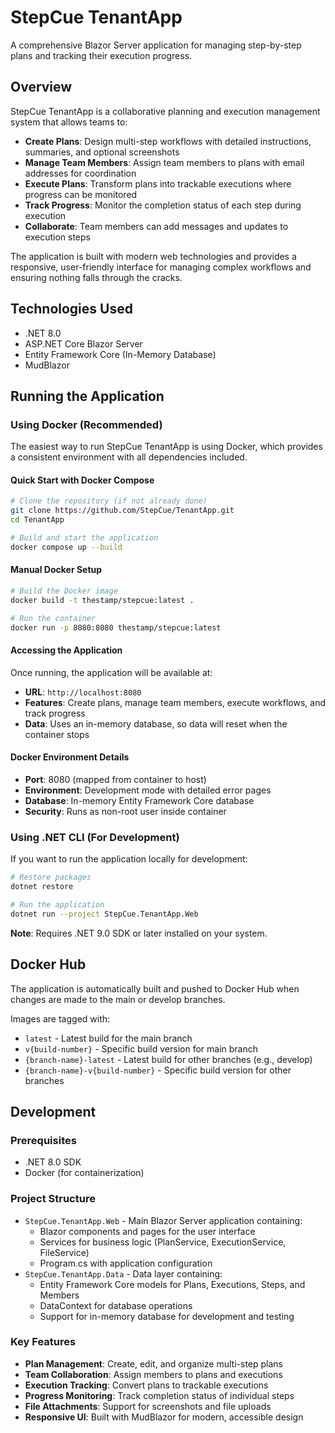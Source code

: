 # StepCue TenantApp

A comprehensive Blazor Server application for managing step-by-step plans and tracking their execution progress.

## Overview

StepCue TenantApp is a collaborative planning and execution management system that allows teams to:

- **Create Plans**: Design multi-step workflows with detailed instructions, summaries, and optional screenshots
- **Manage Team Members**: Assign team members to plans with email addresses for coordination
- **Execute Plans**: Transform plans into trackable executions where progress can be monitored
- **Track Progress**: Monitor the completion status of each step during execution
- **Collaborate**: Team members can add messages and updates to execution steps

The application is built with modern web technologies and provides a responsive, user-friendly interface for managing complex workflows and ensuring nothing falls through the cracks.

## Technologies Used

- .NET 8.0
- ASP.NET Core Blazor Server
- Entity Framework Core (In-Memory Database)
- MudBlazor

## Running the Application

### Using Docker (Recommended)

The easiest way to run StepCue TenantApp is using Docker, which provides a consistent environment with all dependencies included.

#### Quick Start with Docker Compose
```bash
# Clone the repository (if not already done)
git clone https://github.com/StepCue/TenantApp.git
cd TenantApp

# Build and start the application
docker compose up --build
```

#### Manual Docker Setup
```bash
# Build the Docker image
docker build -t thestamp/stepcue:latest .

# Run the container
docker run -p 8080:8080 thestamp/stepcue:latest
```

#### Accessing the Application
Once running, the application will be available at:
- **URL**: `http://localhost:8080`
- **Features**: Create plans, manage team members, execute workflows, and track progress
- **Data**: Uses an in-memory database, so data will reset when the container stops

#### Docker Environment Details
- **Port**: 8080 (mapped from container to host)
- **Environment**: Development mode with detailed error pages
- **Database**: In-memory Entity Framework Core database
- **Security**: Runs as non-root user inside container

### Using .NET CLI (For Development)

If you want to run the application locally for development:

```bash
# Restore packages
dotnet restore

# Run the application
dotnet run --project StepCue.TenantApp.Web
```

**Note**: Requires .NET 9.0 SDK or later installed on your system.

## Docker Hub

The application is automatically built and pushed to Docker Hub when changes are made to the main or develop branches.

Images are tagged with:
- `latest` - Latest build for the main branch
- `v{build-number}` - Specific build version for main branch
- `{branch-name}-latest` - Latest build for other branches (e.g., develop)
- `{branch-name}-v{build-number}` - Specific build version for other branches

## Development

### Prerequisites
- .NET 8.0 SDK
- Docker (for containerization)

### Project Structure
- `StepCue.TenantApp.Web` - Main Blazor Server application containing:
  - Blazor components and pages for the user interface
  - Services for business logic (PlanService, ExecutionService, FileService)
  - Program.cs with application configuration
- `StepCue.TenantApp.Data` - Data layer containing:
  - Entity Framework Core models for Plans, Executions, Steps, and Members
  - DataContext for database operations
  - Support for in-memory database for development and testing

### Key Features
- **Plan Management**: Create, edit, and organize multi-step plans
- **Team Collaboration**: Assign members to plans and executions
- **Execution Tracking**: Convert plans to trackable executions
- **Progress Monitoring**: Track completion status of individual steps
- **File Attachments**: Support for screenshots and file uploads
- **Responsive UI**: Built with MudBlazor for modern, accessible design